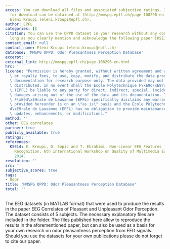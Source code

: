 ```yaml
---
access: You can download all files and associated subjective ratings. Instructions
  for download can be obtained at (http://mmspg.epfl.ch/page-108296-en.html) and from
  Eleni Kroupi (eleni.kroupi@epfl.ch).
author: EPFL
categories: []
citation: You can use the OPPD dataset in your research without any conditions, as
  long as you clearly mention and acknowledge the following paper [KSE14].
contact_email: null
contact_name: Eleni Kroupi (eleni.kroupi@epfl.ch)
database: 'MMSPG OPPD: Odor Pleasantness Perception Database'
excerpt: ''
external_link: http://mmspg.epfl.ch/page-108296-en.html
hrc: ''
license: "Permission is hereby granted, without written agreement and without license\
  \ or royalty fees, to use, copy, modify, and distribute the data provided and its\
  \ documentation for research purpose only. The data provided may not be commercially\
  \ distributed. In no event shall the Ecole Polytechnique F\xE9d\xE9rale de Lausanne\
  \ (EPFL) be liable to any party for direct, indirect, special, incidental, or consequential\
  \ damages arising out of the use of the data and its documentation. The Ecole Polytechnique\
  \ F\xE9d\xE9rale de Lausanne (EPFL) specifically disclaims any warranties. The data\
  \ provided hereunder is on an \"as is\" basis and the Ecole Polytechnique F\xE9\
  d\xE9rale de Lausanne (EPFL) has no obligation to provide maintenance, support,\
  \ updates, enhancements, or modifications."
method: ''
other: EEG correlates
partner: true
publicly_available: true
ratings: ''
references:
  KSE14: E. Kroupi, D. Sopic and T. Ebrahimi. Non-Linear EEG Features for Odor Pleasantness
    Recognition. 6th International Workshop on Quality of Multimedia Experience, Singapore,
    2014.
resolution: ''
src: ''
subjective_scores: true
tags:
- Odor
title: 'MMSPG OPPD: Odor Pleasantness Perception Database'
total: ''
---
```


The EEG datasets (in MATLAB format) that were used to produce the results in the paper EEG Correlates of Pleasant and Unpleasant Odor Perception. The dataset consists of 5 subjects. The necessary explanatory files are included in the folder. The files published here allow to reproduce the results in the aforementioned paper, but can also be used as a basis for your own research on odor pleasantness perception from EEG signals. Should you use the datasets for your own publications please do not forget to cite our paper.
